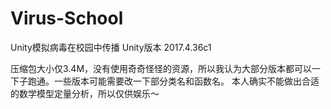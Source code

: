# Virus-School
Unity模拟病毒在校园中传播
Unity版本 2017.4.36c1

压缩包大小仅3.4M，没有使用奇奇怪怪的资源，所以我认为大部分版本都可以一下子跑通。一些版本可能需要改一下部分类名和函数名。
本人确实不能做出合适的数学模型定量分析，所以仅供娱乐～
